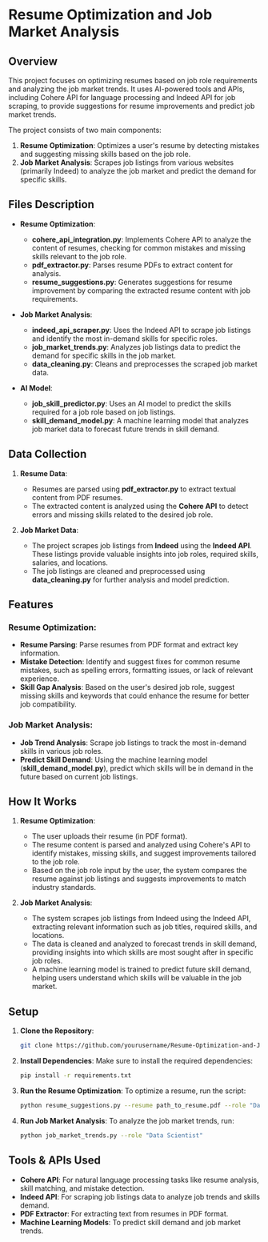 # Resume Optimization and Job Market Analysis

## Overview
This project focuses on optimizing resumes based on job role requirements and analyzing the job market trends. It uses AI-powered tools and APIs, including Cohere API for language processing and Indeed API for job scraping, to provide suggestions for resume improvements and predict job market trends.

The project consists of two main components:
1. **Resume Optimization**: Optimizes a user's resume by detecting mistakes and suggesting missing skills based on the job role.
2. **Job Market Analysis**: Scrapes job listings from various websites (primarily Indeed) to analyze the job market and predict the demand for specific skills.

## Files Description

- **Resume Optimization**:
  - **cohere_api_integration.py**: Implements Cohere API to analyze the content of resumes, checking for common mistakes and missing skills relevant to the job role.
  - **pdf_extractor.py**: Parses resume PDFs to extract content for analysis.
  - **resume_suggestions.py**: Generates suggestions for resume improvement by comparing the extracted resume content with job requirements.

- **Job Market Analysis**:
  - **indeed_api_scraper.py**: Uses the Indeed API to scrape job listings and identify the most in-demand skills for specific roles.
  - **job_market_trends.py**: Analyzes job listings data to predict the demand for specific skills in the job market.
  - **data_cleaning.py**: Cleans and preprocesses the scraped job market data.
  
- **AI Model**:
  - **job_skill_predictor.py**: Uses an AI model to predict the skills required for a job role based on job listings.
  - **skill_demand_model.py**: A machine learning model that analyzes job market data to forecast future trends in skill demand.

## Data Collection

1. **Resume Data**:
   - Resumes are parsed using **pdf_extractor.py** to extract textual content from PDF resumes.
   - The extracted content is analyzed using the **Cohere API** to detect errors and missing skills related to the desired job role.

2. **Job Market Data**:
   - The project scrapes job listings from **Indeed** using the **Indeed API**. These listings provide valuable insights into job roles, required skills, salaries, and locations.
   - The job listings are cleaned and preprocessed using **data_cleaning.py** for further analysis and model prediction.

## Features

### Resume Optimization:
- **Resume Parsing**: Parse resumes from PDF format and extract key information.
- **Mistake Detection**: Identify and suggest fixes for common resume mistakes, such as spelling errors, formatting issues, or lack of relevant experience.
- **Skill Gap Analysis**: Based on the user's desired job role, suggest missing skills and keywords that could enhance the resume for better job compatibility.
  
### Job Market Analysis:
- **Job Trend Analysis**: Scrape job listings to track the most in-demand skills in various job roles.
- **Predict Skill Demand**: Using the machine learning model (**skill_demand_model.py**), predict which skills will be in demand in the future based on current job listings.

## How It Works

1. **Resume Optimization**:
   - The user uploads their resume (in PDF format).
   - The resume content is parsed and analyzed using Cohere's API to identify mistakes, missing skills, and suggest improvements tailored to the job role.
   - Based on the job role input by the user, the system compares the resume against job listings and suggests improvements to match industry standards.

2. **Job Market Analysis**:
   - The system scrapes job listings from Indeed using the Indeed API, extracting relevant information such as job titles, required skills, and locations.
   - The data is cleaned and analyzed to forecast trends in skill demand, providing insights into which skills are most sought after in specific job roles.
   - A machine learning model is trained to predict future skill demand, helping users understand which skills will be valuable in the job market.

## Setup

1. **Clone the Repository**:
   ```bash
   git clone https://github.com/yourusername/Resume-Optimization-and-Job-Market-Analysis.git
   ```

2. **Install Dependencies**:
   Make sure to install the required dependencies:
   ```bash
   pip install -r requirements.txt
   ```

3. **Run the Resume Optimization**:
   To optimize a resume, run the script:
   ```bash
   python resume_suggestions.py --resume path_to_resume.pdf --role "Data Scientist"
   ```

4. **Run Job Market Analysis**:
   To analyze the job market trends, run:
   ```bash
   python job_market_trends.py --role "Data Scientist"
   ```

## Tools & APIs Used
- **Cohere API**: For natural language processing tasks like resume analysis, skill matching, and mistake detection.
- **Indeed API**: For scraping job listings data to analyze job trends and skills demand.
- **PDF Extractor**: For extracting text from resumes in PDF format.
- **Machine Learning Models**: To predict skill demand and job market trends.
